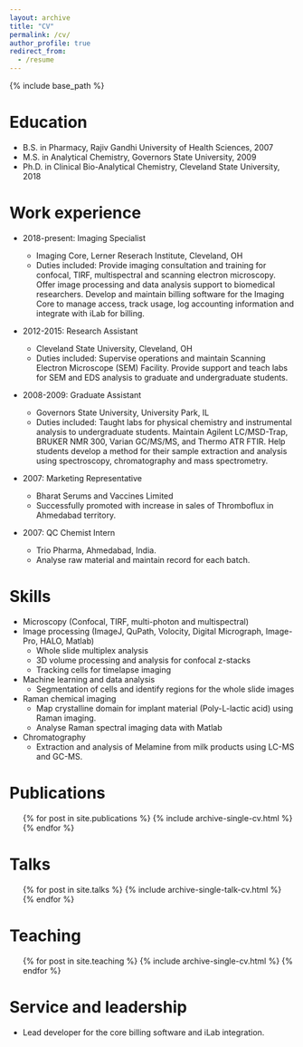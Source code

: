 ```yaml
---
layout: archive
title: "CV"
permalink: /cv/
author_profile: true
redirect_from:
  - /resume
---
```


{% include base_path %}

Education
======
* B.S. in Pharmacy, Rajiv Gandhi University of Health Sciences, 2007
* M.S. in Analytical Chemistry, Governors State University, 2009
* Ph.D. in Clinical Bio-Analytical Chemistry, Cleveland State University, 2018

Work experience
======
* 2018-present: Imaging Specialist
  * Imaging Core, Lerner Reserach Institute, Cleveland, OH
  * Duties included: Provide imaging consultation and training for confocal, TIRF, multispectral and scanning electron microscopy. Offer image processing and data analysis support to biomedical researchers. Develop and maintain billing software for the Imaging Core to manage access, track usage, log accounting information and integrate with iLab for billing.  

* 2012-2015: Research Assistant
  * Cleveland State University, Cleveland, OH
  * Duties included: Supervise operations and maintain Scanning Electron Microscope (SEM) Facility. Provide support and teach labs for SEM and EDS analysis to graduate and undergraduate students.
  
* 2008-2009: Graduate Assistant
  * Governors State University, University Park, IL
  * Duties included: Taught labs for physical chemistry and instrumental analysis to undergraduate students. Maintain Agilent LC/MSD-Trap, BRUKER NMR 300, Varian GC/MS/MS, and Thermo ATR FTIR. Help students develop a method for their sample extraction and analysis using spectroscopy, chromatography and mass spectrometry.
  
* 2007: Marketing Representative
  * Bharat Serums and Vaccines Limited
  * Successfully promoted with increase in sales of Thromboflux in Ahmedabad territory.
  
* 2007: QC Chemist Intern
   * Trio Pharma, Ahmedabad, India.
   * Analyse raw material and maintain record for each batch.
  
Skills
======
* Microscopy (Confocal, TIRF, multi-photon and multispectral)
* Image processing (ImageJ, QuPath, Volocity, Digital Micrograph, Image-Pro, HALO, Matlab)
  * Whole slide multiplex analysis
  * 3D volume processing and analysis for confocal z-stacks
  * Tracking cells for timelapse imaging
* Machine learning and data analysis
  * Segmentation of cells and identify regions for the whole slide images
* Raman chemical imaging
  * Map crystalline domain for implant material (Poly-L-lactic acid) using Raman imaging.
  * Analyse Raman spectral imaging data with Matlab
* Chromatography
  * Extraction and analysis of Melamine from milk products using LC-MS and GC-MS.

Publications
======
  <ul>{% for post in site.publications %}
    {% include archive-single-cv.html %}
  {% endfor %}</ul>
  
Talks
======
  <ul>{% for post in site.talks %}
    {% include archive-single-talk-cv.html %}
  {% endfor %}</ul>
  
Teaching
======
  <ul>{% for post in site.teaching %}
    {% include archive-single-cv.html %}
  {% endfor %}</ul>
  
Service and leadership
======
* Lead developer for the core billing software and iLab integration.
